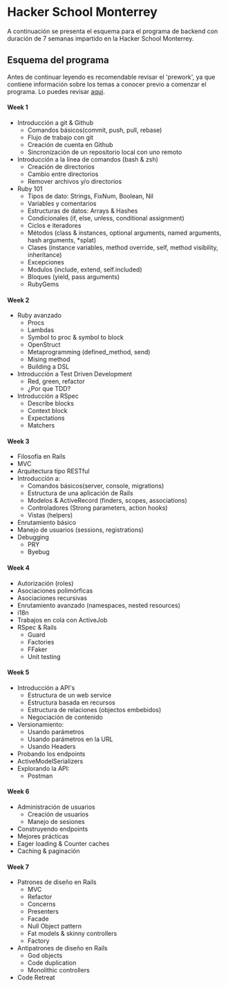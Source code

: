 # Hacker School Monterrey

A continuación se presenta el esquema para el programa de backend con duración de 7 semanas impartido en la Hacker School Monterrey.

## Esquema del programa

Antes de continuar leyendo es recomendable revisar el 'prework', ya que contiene información sobre los temas a conocer previo a comenzar el programa. Lo puedes revisar [aqui](http://hackerschoolmty.github.io/prework/).

#### Week 1

* Introducción a git & Github
 	* Comandos básicos(commit, push, pull, rebase)
	* Flujo de trabajo con git
	* Creación de cuenta en Github
	* Sincronización de un repositorio local con uno remoto
* Introducción a la línea de comandos (bash & zsh)
	* Creación de directorios
	* Cambio entre directorios
	* Remover archivos y/o directorios
* Ruby 101
	* Tipos de dato: Strings, FixNum, Boolean, Nil
	* Variables y comentarios
	* Estructuras de datos: Arrays & Hashes
	* Condicionales (if, else, unless, conditional assignment)
	* Ciclos e iteradores
	* Métodos (class & instances, optional arguments, named arguments, hash arguments, *splat)
	* Clases (instance variables, method override, self, method visibility, inheritance)
	* Excepciones
	* Modulos (include, extend, self.included)
	* Bloques (yield, pass arguments)
	* RubyGems

#### Week 2

* Ruby avanzado
	* Procs
	* Lambdas
	* Symbol to proc & symbol to block
	* OpenStruct
	* Metaprogramming (defined_method, send)
	* Mising method
	* Building a DSL
* Introducción a Test Driven Development
	* Red, green, refactor
	* ¿Por que TDD?
* Introducción a RSpec
	* Describe blocks
	* Context block 
	* Expectations
	* Matchers

#### Week 3

* Filosofía en Rails
* MVC
* Arquitectura tipo RESTful
* Introducción a:
	* Comandos básicos(server, console, migrations)
	* Estructura de una aplicación de Rails
	* Modelos & ActiveRecord (finders, scopes, associations)
	* Controladores (Strong parameters, action hooks)
	* Vistas (helpers)
* Enrutamiento básico
* Manejo de usuarios (sessions, registrations)
* Debugging
	* PRY
	* Byebug

#### Week 4

* Autorización (roles)
* Asociaciones polimórficas
* Asociaciones recursivas
* Enrutamiento avanzado (namespaces, nested resources)
* i18n
* Trabajos en cola con ActiveJob
* RSpec & Rails
	* Guard
	* Factories	 
	* FFaker
	* Unit testing

#### Week 5

* Introducción a API's
	* Estructura de un web service
	* Estructura basada en recursos
	* Estructura de relaciones (objectos embebidos) 
	* Negociación de contenido
* Versionamiento:
	* Usando parámetros
	* Usando parámetros en la URL
	* Usando Headers
* Probando los endpoints
* ActiveModelSerializers
* Explorando la API:
	* Postman	

#### Week 6

* Administración de usuarios
	* Creación de usuarios
	* Manejo de sesiones
* Construyendo endpoints
* Mejores prácticas
* Eager loading & Counter caches
* Caching & paginación

#### Week 7

* Patrones de diseño en Rails
	* MVC
	* Refactor
	* Concerns
	* Presenters
	* Facade
	* Null Object pattern
	* Fat models & skinny controllers
	* Factory
* Antipatrones de diseño en Rails
	* God objects
	* Code duplication
	* Monolithic controllers
* Code Retreat